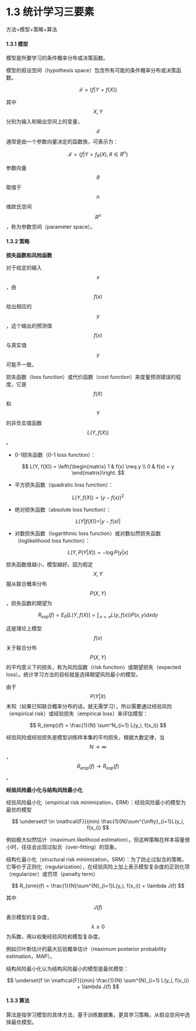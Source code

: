 # 1.3 统计学习三要素

方法=模型+策略+算法

#### 1.3.1 模型

模型是所要学习的条件概率分布或决策函数。

模型的假设空间（hypothesis space）包含所有可能的条件概率分布或决策函数。

$$
\mathcal{F} = \{ f | Y = f(X)\}
$$

其中 $$X, Y$$ 分别为输入和输出空间上的变量， $$\mathcal{F}$$ 通常是由一个参数向量决定的函数族，可表示为：

$$
\mathcal{F} = \{ f | Y = f_{\theta}(X), \theta \in R^n\}
$$

参数向量 $$\theta$$ 取值于 $$n$$ 维欧氏空间 $$R^n$$ ，称为参数空间（parameter space）。

#### 1.3.2 策略

**损失函数和风险函数**

对于给定的输入 $$x$$ ，由 $$f(x)$$ 给出相应的 $$y$$ ，这个输出的预测值 $$f(x)$$ 与真实值 $$y$$ 可能不一致。

损失函数（loss function）或代价函数（cost function）来度量预测错误的程度，它是 $$f(X)$$ 和 $$Y$$ 的非负实值函数 $$L(Y, f(X))$$ 。

* 0-1损失函数（0-1 loss function）：

$$
L(Y, f(X)) = \left\{\begin{matrix} 1 & f(x) \neq y \\  0 & f(x) = y \end{matrix}\right.
$$

* 平方损失函数（quadratic loss function）：

$$
L(Y, f(X)) = (y - f(x))^2
$$

* 绝对损失函数（absolute loss function）：

$$
L(Y | f(X)) = | y - f(x)|
$$

* 对数损失函数（logarithmic loss function）或对数似然损失函数（loglikelihood loss function）：

$$
L(Y, P(Y|X)) = -\log P(y|x)
$$

损失函数值越小，模型越好。因为假定 $$X, Y$$ 服从联合概率分布 $$P(X, Y)$$，损失函数的期望为

$$
R_{exp}(f) = E_{P}[ L(Y, f(X)] = \int_{\mathcal{X} \times \mathcal{Y}} L(y, f(x))P(x, y)dxdy
$$

这是理论上模型 $$f(x)$$ 关于联合分布 $$P(X, Y)$$ 的平均意义下的损失，称为风险函数（risk function）或期望损失（expected loss）。统计学习方法的目标就是选择期望风险最小的模型。

由于 $$P(Y|X)$$ 未知（如果已知联合概率分布的话，就无需学习），所以需要通过经验风险（empirical risk）或经验损失（empirical loss）来评估模型：

$$
R_{emp}(f) = \frac{1}{N} \sum^N_{i=1} L(y_i, f(x_i))
$$

经验风险或经验损失是模型训练样本集的平均损失，根据大数定律，当 $$N \rightarrow \infty$$ ， $$R_{emp}(f) \rightarrow R_{exp}(f)$$ 。

**经验风险最小化与结构风险最小化**

经验风险最小化（empirical risk minimization，ERM）：经验风险最小的模型为最优的模型

$$
\underset{f \in \mathcal{F}}{min} \frac{1}{N}\sum^{\infty}_{i=1}L(y_i, f(x_i))
$$

例如极大似然估计（maximum likelihood estimation）。但这种策略在样本容量很小时，往往会出现过拟合（over-fitting）的现象。

结构化最小化（structural risk minimization，SRM）：为了防止过拟合的策略，它等价于正则化（regularization），在经验风险上加上表示模型复杂度的正则化项（regularizer）或罚项（penalty term）

$$
R_{srm}(f) = \frac{1}{N}\sum^{N}_{i=1}L(y_i, f(x_i)) + \lambda J(f)
$$

其中 $$J(f)$$ 表示模型的复杂度， $$\lambda \geq 0$$ 为系数，用以权衡经验风险和模型复杂度。

例如贝叶斯估计的最大后验概率估计（maximum posterior probability estimation，MAP）。

结构风险最小化认为结构风险最小的模型是最优模型：

$$
\underset{f \in \mathcal{F}}{min} \frac{1}{N} \sum^{N}_{i=1} L(y_i, f(x_i)) + \lambda J(f)
$$

#### 1.3.3 算法

算法是指学习模型的具体方法，基于训练数据集，更具学习策略，从假设空间中选择最优模型。

